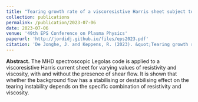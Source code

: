 ```yaml
---
title: "Tearing growth rate of a viscoresistive Harris sheet subject to flow"
collection: publications
permalink: /publication/2023-07-06
date: 2023-07-06
venue: '49th EPS Conference on Plasma Physics'
paperurl: 'http://jordidj.github.io/files/eps2023.pdf'
citation: 'De Jonghe, J. and Keppens, R. (2023). &quot;Tearing growth rate of a viscoresistive Harris sheet subject to flow&quot; in <i>49th EPS Conference on Plasma Physics</i>. O4.201.'
---
```


__Abstract.__ The MHD spectroscopic Legolas code is applied to a viscoresistive Harris current sheet for varying values of resistivity and viscosity, with and without the presence of shear flow. It is shown that whether the background flow has a stabilising or destabilising effect on the tearing instability depends on the specific combination of resistivity and viscosity.